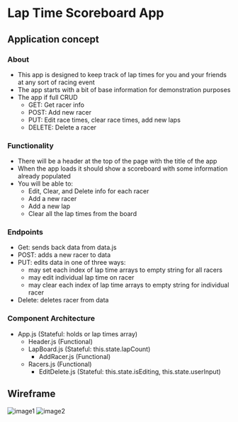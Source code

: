 # Lap Time Scoreboard App

## Application concept
### About
- This app is designed to keep track of lap times for you and your friends at any sort of racing event
- The app starts with a bit of base information for demonstration purposes
- The app if full CRUD
    - GET: Get racer info
    - POST: Add new racer
    - PUT: Edit race times, clear race times, add new laps
    - DELETE: Delete a racer

### Functionality
- There will be a header at the top of the page with the title of the app
- When the app loads it should show a scoreboard with some information already populated
- You will be able to:
    - Edit, Clear, and Delete info for each racer
    - Add a new racer
    - Add a new lap
    - Clear all the lap times from the board

### Endpoints
- Get: sends back data from data.js
- POST: adds a new racer to data
- PUT: edits data in one of three ways:
    - may set each index of lap time arrays to empty string for all racers
    - may edit individual lap time on racer
    - may clear each index of lap time arrays to empty string for individual racer
- Delete: deletes racer from data

### Component Architecture
- App.js (Stateful: holds or lap times array)
    - Header.js (Functional)
    - LapBoard.js (Stateful: this.state.lapCount)
        - AddRacer.js (Functional)
    - Racers.js (Functional)
        - EditDelete.js (Stateful: this.state.isEditing, this.state.userInput)

## Wireframe
<img src='./Screenshots/Capture1' alt='image1'>
<img src='./Screenshots/Capture2' alt='image2'>
